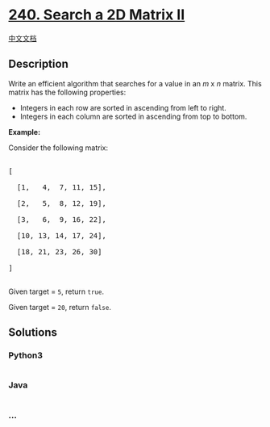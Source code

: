 # [240. Search a 2D Matrix II](https://leetcode.com/problems/search-a-2d-matrix-ii)

[中文文档](/solution/0200-0299/0240.Search%20a%202D%20Matrix%20II/README.md)

## Description

<p>Write an efficient algorithm that searches for a value in an <i>m</i> x <i>n</i> matrix. This matrix has the following properties:</p>

<ul>
    <li>Integers in each row are sorted in ascending from left to right.</li>
    <li>Integers in each column are sorted in ascending from top to bottom.</li>
</ul>

<p><strong>Example:</strong></p>

<p>Consider the following matrix:</p>

<pre>

[

  [1,   4,  7, 11, 15],

  [2,   5,  8, 12, 19],

  [3,   6,  9, 16, 22],

  [10, 13, 14, 17, 24],

  [18, 21, 23, 26, 30]

]

</pre>

<p>Given&nbsp;target&nbsp;=&nbsp;<code>5</code>, return&nbsp;<code>true</code>.</p>

<p>Given&nbsp;target&nbsp;=&nbsp;<code>20</code>, return&nbsp;<code>false</code>.</p>

## Solutions

<!-- tabs:start -->

### **Python3**

```python

```

### **Java**

```java

```

### **...**

```

```

<!-- tabs:end -->
